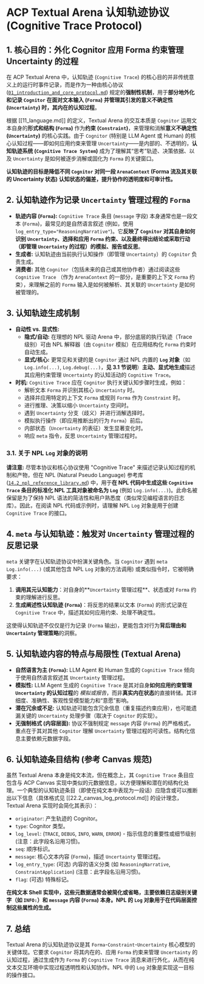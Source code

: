 # ACP Textual Arena 认知轨迹协议 (Cognitive Trace Protocol)

## 1. 核心目的：外化 Cognitor 应用 Forma 约束管理 Uncertainty 的过程

在 ACP Textual Arena 中，认知轨迹 (`Cognitive Trace`) 的核心目的并非传统意义上的运行时事件记录，而是作为一种由核心协议 ([`01_introduction_and_core_protocol.md`](pathname:///workspace/./00_Core_Protocol/01_introduction_and_core_protocol.md)) 规定的**强制性机制**，用于**部分地外化和记录 `Cognitor` 在面对文本输入 (`Forma`) 并管理其引发的意义不确定性 (`Uncertainty`) 时，其内在的认知过程**。

根据 [[11_language.md]] 的定义，Textual Arena 的交互本质是 `Cognitor` 运用文本自身的**形式和结构 (`Forma`)** 作为**约束 (`Constraint`)**，来管理和消解**意义不确定性 (`Uncertainty`)** 的核心实践。由于 `Cognitor` (特别是 LLM Agent 或 Human) 的核心认知过程——即如何应用约束来管理 `Uncertainty`——是内部的、不透明的，**认知轨迹系统 (`Cognitive Trace System`)** 成为了理解其“思考”轨迹、决策依据、以及 `Uncertainty` 是如何被逐步消解或固化为 `Forma` 的关键窗口。

**认知轨迹的目标是降低不同 `Cognitor` 对同一段 `ArenaContext` (Forma 流及其关联的 Uncertainty 状态) 认知状态的偏差，提升协作的透明度和可审计性。**

## 2. 认知轨迹作为记录 `Uncertainty` 管理过程的 `Forma`

- **轨迹内容 (`Forma`):** `Cognitive Trace` 条目 (`message` 字段) 本身通常也是一段文本 (`Forma`)，最常见的是自然语言叙述 (例如，使用 `log_entry_type="ReasoningNarrative"`)。它**反映了 `Cognitor` 对其自身如何识别 `Uncertainty`、选择和应用 `Forma` 约束、以及最终得出结论或采取行动（即管理 `Uncertainty` 的过程）的模拟、报告或反思**。
- **生成者:** 认知轨迹由当前执行认知操作（即管理 `Uncertainty`）的 `Cognitor` 负责生成。
- **消费者:** 其他 `Cognitor`（包括未来的自己或其他协作者）通过阅读这些 `Cognitive Trace` （作为 `ArenaContext` 的一部分，是重要的上下文 `Forma` 约束），来理解之前的 `Forma` 输入是如何被解析、其关联的 `Uncertainty` 是如何被管理的。

## 3. 认知轨迹生成机制

- **自动性 vs. 显式性:**
    - **隐式/自动:** 在理想的 NPL 驱动 Arena 中，部分底层的执行轨迹（Trace 级别）可由 NPL 解释器（由 `Cognitor` 模拟）在应用结构化 `Forma` 约束时自动生成。
    - **显式/核心:** 更常见和关键的是 `Cognitor` 通过 NPL 内置的 **`Log` 对象**（如 `Log.info(...)`, `Log.debug(...)`，**见 3.1 节说明**）**主动、显式地生成**描述其应用约束管理 `Uncertainty` 的认知活动的 `Cognitive Trace`。
- **时机:** `Cognitive Trace` 应在 `Cognitor` 执行关键认知步骤时生成，例如：
    - 解析文本 `Forma` 并识别其核心 `Uncertainty` 时。
    - 选择并应用特定的上下文 `Forma` 或规则 `Forma` 作为 `Constraint` 时。
    - 进行推理、决策以缩小 `Uncertainty` 空间时。
    - 遇到 `Uncertainty` 分支（歧义）并进行消解选择时。
    - 模拟执行操作（即应用推断出的行为 `Forma`）前后。
    - 内部状态（`Uncertainty` 的表征）发生显著变化时。
    - 响应 `meta` 指令，反思 `Uncertainty` 管理过程时。

### 3.1. 关于 NPL `Log` 对象的说明

**请注意:** 尽管本协议和核心协议使用 "Cognitive Trace" 来描述记录认知过程的机制和产物，但在 NPL (Natural Pseudo Language) 参考库 ([`14.2_npl_reference_library.md`](pathname:///workspace/./10_Arena_Specifications/Textual_Arena_Spec/14.0_NPL/14.2_npl_reference_library.md)) 中，用于**在 NPL 代码中生成这些 `Cognitive Trace` 条目的标准化 NPL 工具对象被命名为 `Log`** (例如 `Log.info(...)`)。此命名被保留是为了保持 NPL 语法的简洁性和用户熟悉度（类似常见编程语言的日志库）。因此，在阅读 NPL 代码或示例时，请理解 NPL `Log` 对象是用于创建 `Cognitive Trace` 的接口。

## 4. `meta` 与认知轨迹：触发对 `Uncertainty` 管理过程的反思记录

`meta` 关键字在认知轨迹协议中扮演关键角色。当 `Cognitor` 遇到 `meta Log.info(...)` (或其他包含 NPL `Log` 对象的方法调用) 或类似指令时，它被明确要求：
1.  **调用其元认知能力**：对自身的**`Uncertainty` 管理过程**、状态或对 `Forma` 约束的理解进行反思。
2.  **生成阐述性认知轨迹 (`Forma`)**：将反思的结果以文本 (`Forma`) 的形式记录在 `Cognitive Trace` 中，描述其如何应用约束、处理不确定性。

这使得认知轨迹不仅仅是行为记录 (`Forma` 输出)，更能包含对行为**背后理由和 `Uncertainty` 管理策略**的洞察。

## 5. 认知轨迹内容的特点与局限性 (Textual Arena)

*   **自然语言为主 (`Forma`):** LLM Agent 和 Human 生成的 `Cognitive Trace` 倾向于使用自然语言叙述其 `Uncertainty` 管理过程。
*   **模拟性:** LLM Agent 生成的 `Cognitive Trace` 是其对自身**如何应用约束管理 `Uncertainty` 的认知过程**的 *模拟或报告*，而非**真实内在状态**的直接转储。其详细度、准确性、客观性受模型能力和“意愿”影响。
*   **潜在冗余或不足:** 认知轨迹可能包含冗余信息（重复描述约束应用），也可能遗漏关键的 `Uncertainty` 处理步骤（取决于 `Cognitor` 的实现）。
*   **无强制格式 (内容层面):** 协议不强制规定 `message` 内容 (`Forma`) 的严格格式，重点在于其对其他 `Cognitor` 理解 `Uncertainty` 管理过程的可读性。结构化信息主要依赖元数据字段。

## 6. 认知轨迹条目结构 (参考 Canvas 规范)

虽然 Textual Arena 本身是纯文本流，但在概念上，其 `Cognitive Trace` 条目应包含与 ACP Canvas 实现中类似的元数据信息，以方便理解和潜在的结构化处理。一个典型的认知轨迹条目（即使在纯文本中表现为一段话）应隐含或可以推断出以下信息（具体格式见 [[22.2_canvas_log_protocol.md]] 的设计理念，Textual Arena 实现时会简化其表示）：

*   `originator`: 产生轨迹的 Cognitor。
*   `type`: Cognitor 类型。
*   `log_level`: (`TRACE`, `DEBUG`, `INFO`, `WARN`, `ERROR`) - 指示信息的重要性或细节级别 (注意：此字段名沿用习惯)。
*   `seq`: 顺序标识。
*   `message`: 核心文本内容 (`Forma`)，描述 `Uncertainty` 管理过程。
*   `log_entry_type`: (可选) 内容的语义分类 (如 `ReasoningNarrative`, `ConstraintApplication`) (注意：此字段名沿用习惯)。
*   `flag`: (可选) 特殊标记。

**在纯文本 Shell 实现中，这些元数据通常会被简化或省略，主要依赖日志级别关键字（如 `INFO:`）和 `message` 内容 (`Forma`) 本身。NPL 的 `Log` 对象用于在代码层面控制这些属性的生成。**

## 7. 总结

Textual Arena 的认知轨迹协议是其 `Forma`-`Constraint`-`Uncertainty` 核心模型的关键体现。它要求 `Cognitor` 将其内在的、应用 `Forma` 约束来管理 `Uncertainty` 的认知过程，通过生成作为 `Forma` 的 `Cognitive Trace` 消息来进行外化，从而在纯文本交互环境中实现过程透明性和认知协作。NPL 中的 `Log` 对象是实现这一目标的操作接口。
